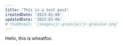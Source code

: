 ```yaml
---
title: 'This is a test post'
createdDate: '2023-02-06'
updatedDate: '2023-02-06'
# thumbnail: '/images/jr-granular/jr-granular.png'
---
```


Hello, this is wheatfox.